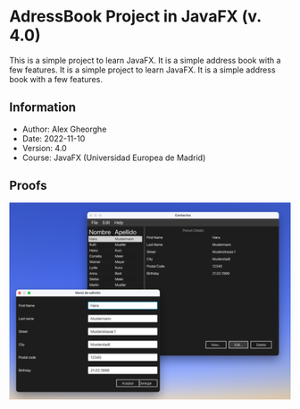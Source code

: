 # AdressBook Project in JavaFX (v. 4.0)

This is a simple project to learn JavaFX. It is a simple address book with a few features. It is a simple project to learn JavaFX. It is a simple address book with a few features.

## Information
- Author: Alex Gheorghe
- Date: 2022-11-10
- Version: 4.0
- Course: JavaFX (Universidad Europea de Madrid)
## Proofs
![](src/main/resources/images/work-testv4.png)
